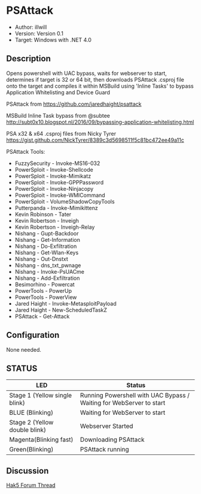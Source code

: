 # PSAttack
* Author: illwill
* Version: Version 0.1
* Target: Windows with .NET 4.0

## Description

Opens powershell with UAC bypass, waits for webserver to start, determines if target is 32 or 64 bit, then downloads PSAttack .csproj file onto the target and compiles it within MSBuild using 'Inline Tasks' to bypass Application Whitelisting and Device Guard

PSAttack from https://github.com/jaredhaight/psattack

MSBuild Inline Task bypass from @subtee http://subt0x10.blogspot.nl/2016/09/bypassing-application-whitelisting.html

PSA x32 & x64 .csproj files from Nicky Tyrer https://gist.github.com/NickTyrer/8389c3d5698511f5c81bc472ee49a11c

PSAttack Tools:
* FuzzySecurity - Invoke-MS16-032
* PowerSploit - Invoke-Shellcode
* PowerSploit - Invoke-Mimikatz
* PowerSploit - Invoke-GPPPassword
* PowerSploit - Invoke-Ninjacopy
* PowerSploit - Invoke-WMICommand
* PowerSploit - VolumeShadowCopyTools
* Putterpanda - Invoke-Mimikittenz
* Kevin Robinson - Tater
* Kevin Robertson - Inveigh
* Kevin Robertson - Inveigh-Relay
* Nishang - Gupt-Backdoor
* Nishang - Get-Information
* Nishang - Do-Exfiltration
* Nishang - Get-Wlan-Keys
* Nishang - Out-Dnstxt
* Nishang - dns_txt_pwnage
* Nishang - Invoke-PsUACme
* Nishang - Add-Exfiltration
* Besimorhino - Powercat
* PowerTools - PowerUp
* PowerTools - PowerView
* Jared Haight - Invoke-MetasploitPayload
* Jared Haight - New-ScheduledTaskZ
* PSAttack - Get-Attack

## Configuration

None needed. 

## STATUS

| LED                            | Status                                                              |
| ------------------------------ | ------------------------------------------------------------------- |
| Stage 1 (Yellow single blink)  | Running Powershell with UAC Bypass / Waiting for WebServer to start |
| BLUE (Blinking)                | Waiting for WebServer to start                                      |
| Stage 2 (Yellow double blink)  | Webserver Started                                                   |
| Magenta(Blinking fast)         | Downloading PSAttack                                                |
| Green(Blinking)                | PSAttack running                                                    |

## Discussion
[Hak5 Forum Thread](https://forums.hak5.org/index.php?/topic/40761-payload-psattack/ "Hak5 Forum Thread")
